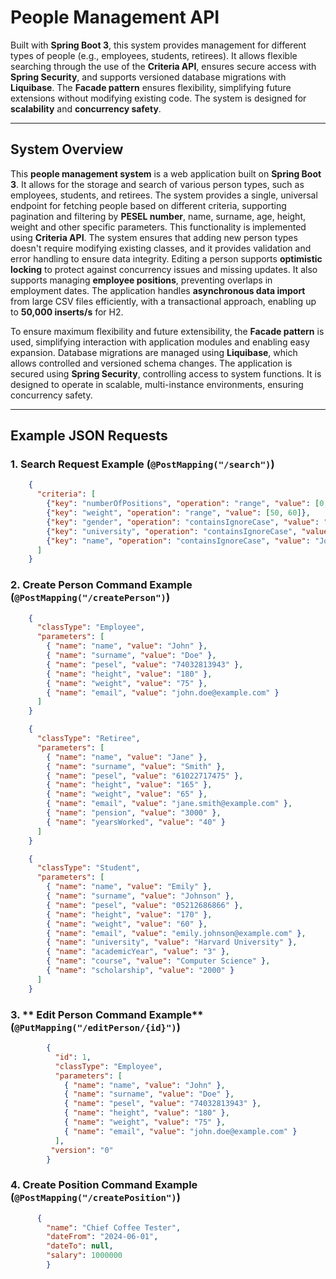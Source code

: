 # People Management API

Built with **Spring Boot 3**, this system provides management for different types of people (e.g., employees, students, retirees). It allows flexible searching through the use of the **Criteria API**, ensures secure access with **Spring Security**, and supports versioned database migrations with **Liquibase**. The **Facade pattern** ensures flexibility, simplifying future extensions without modifying existing code. The system is designed for **scalability** and **concurrency safety**.

---

## System Overview

This **people management system** is a web application built on **Spring Boot 3**. It allows for the storage and search of various person types, such as employees, students, and retirees. The system provides a single, universal endpoint for fetching people based on different criteria, supporting pagination and filtering by **PESEL number**, name, surname, age, height, weight and other specific parameters. This functionality is implemented using **Criteria API**. The system ensures that adding new person types doesn't require modifying existing classes, and it provides validation and error handling to ensure data integrity. Editing a person supports **optimistic locking** to protect against concurrency issues and missing updates. It also supports managing **employee positions**, preventing overlaps in employment dates. The application handles **asynchronous data import** from large CSV files efficiently, with a transactional approach, enabling up to **50,000 inserts/s** for H2.

To ensure maximum flexibility and future extensibility, the **Facade pattern** is used, simplifying interaction with application modules and enabling easy expansion. Database migrations are managed using **Liquibase**, which allows controlled and versioned schema changes. The application is secured using **Spring Security**, controlling access to system functions. It is designed to operate in scalable, multi-instance environments, ensuring concurrency safety.

---

## Example JSON Requests

### 1. **Search Request Example** (`@PostMapping("/search")`)

```json
    {
      "criteria": [
        {"key": "numberOfPositions", "operation": "range", "value": [0, 1]},
        {"key": "weight", "operation": "range", "value": [50, 60]},
        {"key": "gender", "operation": "containsIgnoreCase", "value": "f"},
        {"key": "university", "operation": "containsIgnoreCase", "value": "state"},
        {"key": "name", "operation": "containsIgnoreCase", "value": "John"}
      ]
    }

```
### 2. **Create Person Command Example** (`@PostMapping("/createPerson")`)

```json
    {
      "classType": "Employee",
      "parameters": [
        { "name": "name", "value": "John" },
        { "name": "surname", "value": "Doe" },
        { "name": "pesel", "value": "74032813943" },
        { "name": "height", "value": "180" },
        { "name": "weight", "value": "75" },
        { "name": "email", "value": "john.doe@example.com" }
      ]
    }
```

```json
    {
      "classType": "Retiree",
      "parameters": [
        { "name": "name", "value": "Jane" },
        { "name": "surname", "value": "Smith" },
        { "name": "pesel", "value": "61022717475" },
        { "name": "height", "value": "165" },
        { "name": "weight", "value": "65" },
        { "name": "email", "value": "jane.smith@example.com" },
        { "name": "pension", "value": "3000" },
        { "name": "yearsWorked", "value": "40" }
      ]
    }
```

```json
    {
      "classType": "Student",
      "parameters": [
        { "name": "name", "value": "Emily" },
        { "name": "surname", "value": "Johnson" },
        { "name": "pesel", "value": "05212686866" },
        { "name": "height", "value": "170" },
        { "name": "weight", "value": "60" },
        { "name": "email", "value": "emily.johnson@example.com" },
        { "name": "university", "value": "Harvard University" },
        { "name": "academicYear", "value": "3" },
        { "name": "course", "value": "Computer Science" },
        { "name": "scholarship", "value": "2000" }
      ]
    }
```
### 3. ** Edit Person Command Example** (`@PutMapping("/editPerson/{id}")`)

```json
        {
          "id": 1,
          "classType": "Employee",
          "parameters": [
            { "name": "name", "value": "John" },
            { "name": "surname", "value": "Doe" },
            { "name": "pesel", "value": "74032813943" },
            { "name": "height", "value": "180" },
            { "name": "weight", "value": "75" },
            { "name": "email", "value": "john.doe@example.com" }
          ],
         "version": "0"
        }
```

### 4. **Create Position Command Example** (`@PostMapping("/createPosition")`)

```json
      {
        "name": "Chief Coffee Tester",
        "dateFrom": "2024-06-01",
        "dateTo": null,
        "salary": 1000000
        }
```
